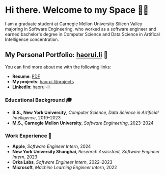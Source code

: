 # Hi there. Welcome to my Space 👋🏽

I am a graduate student at Carnegie Mellon University Silicon Valley majoring in Software Engineering, who worked as a software engineer and earned bachelor's degree in Computer Science and Data Science in Artifical Intelligence concentration.

## My Personal Portfolio: [haorui.li](https://haorui.li) 🔗
You can find more about me with the following links:
- **Resume**: [PDF](https://haorui.li/s3/file/Haorui_Li_Resume.pdf)
- ****My projects****: [haorui.li/projects](https://haorui.li/projects)
- ****LinkedIn****: [haorui-li](https://www.linkedin.com/in/haorui-li/)


### Educational Background 🎓

- **B.S., New York University**, *Computer Science, Data Science in Artificial Intelligence*, 2019–2023
- **M.S., Carnegie Mellon University**, *Software Engineering*, 2023–2024

### Work Experience 💼
- **Apple**, *Software Engineer Intern*, 2024
- **New York University Shanghai**, *Research Assisstant, Software Engineer Intern*, 2023
- **Orka Labs**, *Software Engineer Intern*, 2022–2023
- **Microsoft**, *Machine Learning Engineer Intern*, 2022


<!--
**Harrilee/Harrilee** is a ✨ _special_ ✨ repository because its `README.md` (this file) appears on your GitHub profile.

Here are some ideas to get you started:

- 🔭 I’m currently working on ...
- 🌱 I’m currently learning ...
- 👯 I’m looking to collaborate on ...
- 🤔 I’m looking for help with ...
- 💬 Ask me about ...
- 📫 How to reach me: ...
- 😄 Pronouns: ...
- ⚡ Fun fact: ...
-->
